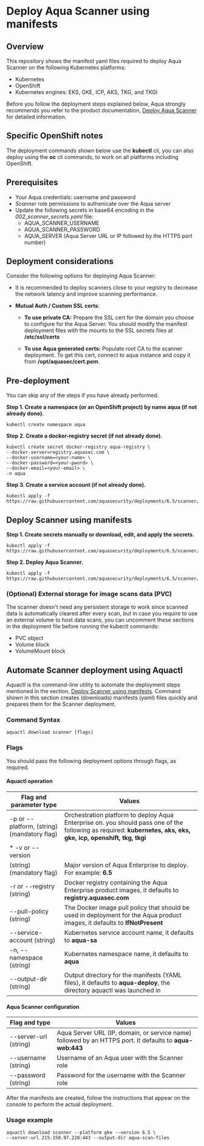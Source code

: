 # Deploy Aqua Scanner using manifests

## Overview

This repository shows the manifest yaml files required to deploy Aqua Scanner on the following Kubernetes platforms:
* Kubernetes
* OpenShift
* Kubernetes engines: EKS, GKE, ICP, AKS, TKG, and TKGI

Before you follow the deployment steps explained below, Aqua strongly recommends you refer to the product documentation, [Deploy Aqua Scanner](https://docs.aquasec.com/docs/deploy-k8s-scanners) for detailed information.

## Specific OpenShift notes
The deployment commands shown below use the **kubectl** cli, you can also deploy using the **oc** cli commands, to work on all platforms including OpenShift.

## Prerequisites

- Your Aqua credentials: username and password
- *Scanner* role permissions to authenicate over the Aqua server
- Update the following secrets in base64 encoding in the *002_scanner_secrets.yaml* file:
  - AQUA_SCANNER_USERNAME
  - AQUA_SCANNER_PASSWORD
  - AQUA_SERVER (Aqua Server URL or IP followed by the HTTPS port number)

## Deployment considerations

Consider the following options for deploying Aqua Scanner:

- It is recommended to deploy scanners close to your registry to decrease the network latency and improve scanning performance.

- **Mutual Auth / Custom SSL certs**: 
  - **To use private CA:** Prepare the SSL cert for the domain you choose to configure for the Aqua Server. You should modify the manifest deployment files with the mounts to the SSL secrets files at **/etc/ssl/certs**
  
  - **To use Aqua generated certs:** Populate root CA to the scanner deployment. To get this cert, connect to aqua instance and copy it from **/opt/aquasec/cert.pem**. 

## Pre-deployment

You can skip any of the steps if you have already performed.

**Step 1. Create a namespace (or an OpenShift  project) by name aqua (if not already done).**

```SHELL
kubectl create namespace aqua
```

**Step 2. Create a docker-registry secret (if not already done).**

```SHELL
kubectl create secret docker-registry aqua-registry \
--docker-server=registry.aquasec.com \
--docker-username=<your-name> \
--docker-password=<your-pword> \
--docker-email=<your-email> \
-n aqua
```

**Step 3. Create a service account (if not already done).**

```SHELL
kubectl apply -f https://raw.githubusercontent.com/aquasecurity/deployments/6.5/scanner/kubernetes_and_openshift/manifests/001_scanner_serviceAccount.yaml
```

## Deploy Scanner using manifests

**Step 1. Create secrets manually or download, edit, and apply the secrets.**

```SHELL
kubectl apply -f https://raw.githubusercontent.com/aquasecurity/deployments/6.5/scanner/kubernetes_and_openshift/manifests/002_scanner_secrets.yaml
```

**Step 2. Deploy Aqua Scanner.**

```SHELL
kubectl apply -f https://raw.githubusercontent.com/aquasecurity/deployments/6.5/scanner/kubernetes_and_openshift/manifests/003_scanner_deploy.yaml
```

### (Optional) External storage for image scans data (PVC)
The scanner doesn't need any persistent storage to work since scanned data is automatically cleared after every scan, but in case you require to use an external volume to host data scans, you can uncomment these sections in the deployment file before running the kubectl commands:
* PVC object
* Volume block
* VolumeMount block

## Automate Scanner deployment using Aquactl

Aquactl is the command-line utility to automate the deployment steps mentioned in the section, [Deploy Scanner using manifests](#deploy-scanner-using-manifests). Command shown in this section creates (downloads) manifests (yaml) files quickly and prepares them for the Scanner deployment.

### Command Syntax

```SHELL
aquactl download scanner [flags]
```

### Flags
You should pass the following deployment options through flags, as required.

#### Aquactl operation

Flag and parameter type              | Values                                                |
| ---------------------- | ------------------------------------------------------------ |
| -p or --platform, (string) (mandatory flag) | Orchestration platform to deploy Aqua Enterprise on. you should pass one of the following as required: **kubernetes, aks, eks, gke, icp, openshift, tkg, tkgi**    |
| * -v or --version
(string) (mandatory flag) | Major version of Aqua Enterprise to deploy. For example: **6.5** |
| -r or --registry (string) | Docker registry containing the Aqua Enterprise product images, it defaults to **registry.aquasec.com** |
| --pull-policy (string) | The Docker image pull policy that should be used in deployment for the Aqua product images, it defaults to **IfNotPresent** |
| --service-account (string) | Kubernetes service account name, it defaults to **aqua-sa** |
| -n, --namespace (string) | Kubernetes namespace name, it defaults to **aqua** |
| --output-dir (string) | Output directory for the manifests (YAML files), it defaults to **aqua-deploy**, the directory aquactl was launched in |

#### Aqua Scanner configuration

Flag and type              | Values                                                |
| ---------------------- | ------------------------------------------------------------ |
| --server-url (string) | Aqua Server URL (IP, domain, or service name) followed by an HTTPS port. It defaults to **aqua-web:443**|
| --username (string) | Username of an Aqua user with the Scanner role|
| --password (string) | Password for the username with the Scanner role|

After the manifests are created, follow the instructions that appear on the console to perform the actual deployment.

### Usage example 

```SHELL
aquactl download scanner --platform gke --version 6.5 \
--server-url 215.150.97.228:443 --output-dir aqua-scan-files
```
